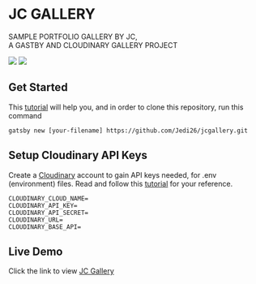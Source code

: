 
# JC GALLERY

SAMPLE PORTFOLIO GALLERY BY JC, <br/>
A GASTBY AND CLOUDINARY GALLERY PROJECT

<img src="https://res.cloudinary.com/juanajc92/image/upload/v1686757380/readme2_nldgwg.png" />
<img src="https://res.cloudinary.com/juanajc92/image/upload/v1686757379/readme_gggtve.png" />

## Get Started

This [tutorial](https://jconline.tech) will help you, and in order to clone this repository, run this command 

```
gatsby new [your-filename] https://github.com/Jedi26/jcgallery.git
```

## Setup Cloudinary API Keys

Create a [Cloudinary](https://cloudinary.com/) account to gain API keys needed, for .env (environment) files.
Read and follow this [tutorial](https://jconline.tech) for your reference.

```
CLOUDINARY_CLOUD_NAME= 
CLOUDINARY_API_KEY=
CLOUDINARY_API_SECRET=
CLOUDINARY_URL=
CLOUDINARY_BASE_API=
```


## Live Demo
Click  the link  to  view 
[JC Gallery](https://jcgallery1.netlify.app/)
